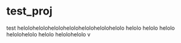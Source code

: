 # test_proj
test 
helolohelolohelolohelolohelolohelolohelolo
helolo
helolo
helolo
helolohelolo
helolo
helolohelolo
v
